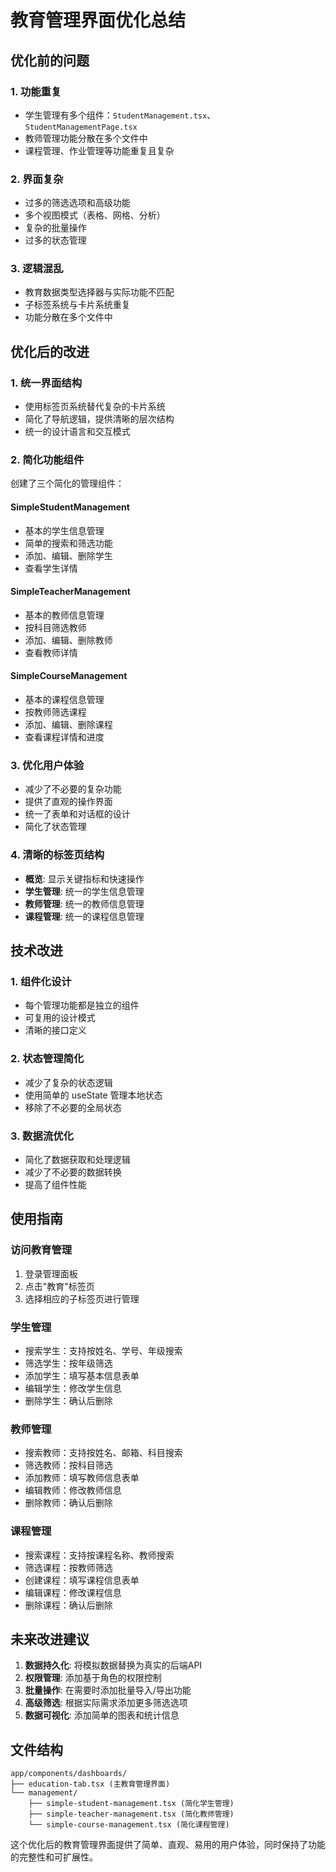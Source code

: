 # 教育管理界面优化总结

## 优化前的问题

### 1. 功能重复
- 学生管理有多个组件：`StudentManagement.tsx`、`StudentManagementPage.tsx`
- 教师管理功能分散在多个文件中
- 课程管理、作业管理等功能重复且复杂

### 2. 界面复杂
- 过多的筛选选项和高级功能
- 多个视图模式（表格、网格、分析）
- 复杂的批量操作
- 过多的状态管理

### 3. 逻辑混乱
- 教育数据类型选择器与实际功能不匹配
- 子标签系统与卡片系统重复
- 功能分散在多个文件中

## 优化后的改进

### 1. 统一界面结构
- 使用标签页系统替代复杂的卡片系统
- 简化了导航逻辑，提供清晰的层次结构
- 统一的设计语言和交互模式

### 2. 简化功能组件
创建了三个简化的管理组件：

#### SimpleStudentManagement
- 基本的学生信息管理
- 简单的搜索和筛选功能
- 添加、编辑、删除学生
- 查看学生详情

#### SimpleTeacherManagement
- 基本的教师信息管理
- 按科目筛选教师
- 添加、编辑、删除教师
- 查看教师详情

#### SimpleCourseManagement
- 基本的课程信息管理
- 按教师筛选课程
- 添加、编辑、删除课程
- 查看课程详情和进度

### 3. 优化用户体验
- 减少了不必要的复杂功能
- 提供了直观的操作界面
- 统一了表单和对话框的设计
- 简化了状态管理

### 4. 清晰的标签页结构
- **概览**: 显示关键指标和快速操作
- **学生管理**: 统一的学生信息管理
- **教师管理**: 统一的教师信息管理
- **课程管理**: 统一的课程信息管理

## 技术改进

### 1. 组件化设计
- 每个管理功能都是独立的组件
- 可复用的设计模式
- 清晰的接口定义

### 2. 状态管理简化
- 减少了复杂的状态逻辑
- 使用简单的 useState 管理本地状态
- 移除了不必要的全局状态

### 3. 数据流优化
- 简化了数据获取和处理逻辑
- 减少了不必要的数据转换
- 提高了组件性能

## 使用指南

### 访问教育管理
1. 登录管理面板
2. 点击"教育"标签页
3. 选择相应的子标签页进行管理

### 学生管理
- 搜索学生：支持按姓名、学号、年级搜索
- 筛选学生：按年级筛选
- 添加学生：填写基本信息表单
- 编辑学生：修改学生信息
- 删除学生：确认后删除

### 教师管理
- 搜索教师：支持按姓名、邮箱、科目搜索
- 筛选教师：按科目筛选
- 添加教师：填写教师信息表单
- 编辑教师：修改教师信息
- 删除教师：确认后删除

### 课程管理
- 搜索课程：支持按课程名称、教师搜索
- 筛选课程：按教师筛选
- 创建课程：填写课程信息表单
- 编辑课程：修改课程信息
- 删除课程：确认后删除

## 未来改进建议

1. **数据持久化**: 将模拟数据替换为真实的后端API
2. **权限管理**: 添加基于角色的权限控制
3. **批量操作**: 在需要时添加批量导入/导出功能
4. **高级筛选**: 根据实际需求添加更多筛选选项
5. **数据可视化**: 添加简单的图表和统计信息

## 文件结构

```
app/components/dashboards/
├── education-tab.tsx (主教育管理界面)
└── management/
    ├── simple-student-management.tsx (简化学生管理)
    ├── simple-teacher-management.tsx (简化教师管理)
    └── simple-course-management.tsx (简化课程管理)
```

这个优化后的教育管理界面提供了简单、直观、易用的用户体验，同时保持了功能的完整性和可扩展性。
